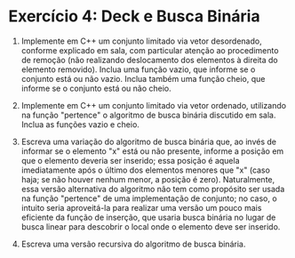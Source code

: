 # Exercício 4: **Deck e Busca Binária**

1. Implemente em C++ um conjunto limitado via vetor desordenado, conforme explicado em sala, com particular atenção ao procedimento de remoção (não realizando deslocamento dos elementos à direita do elemento removido). Inclua uma função vazio, que informe se o conjunto está ou não vazio. Inclua também uma função cheio, que informe se o conjunto está ou não cheio.

2. Implemente em C++ um conjunto limitado via vetor ordenado, utilizando na função "pertence" o algoritmo de busca binária discutido em sala. Inclua as funções vazio e cheio.

3. Escreva uma variação do algoritmo de busca binária que, ao invés de informar se o elemento "x" está ou não presente, informe a posição em que o elemento deveria ser inserido; essa posição é aquela imediatamente após o último dos elementos menores que "x" (caso haja; se não houver nenhum menor, a posição é zero). Naturalmente, essa versão alternativa do algoritmo não tem como propósito ser usada na função "pertence" de uma implementação de conjunto; no caso, o intuito seria aproveitá-la para realizar uma versão um pouco mais eficiente da função de inserção, que usaria busca binária no lugar de busca linear para descobrir o local onde o elemento deve ser inserido.

4. Escreva uma versão recursiva do algoritmo de busca binária.

